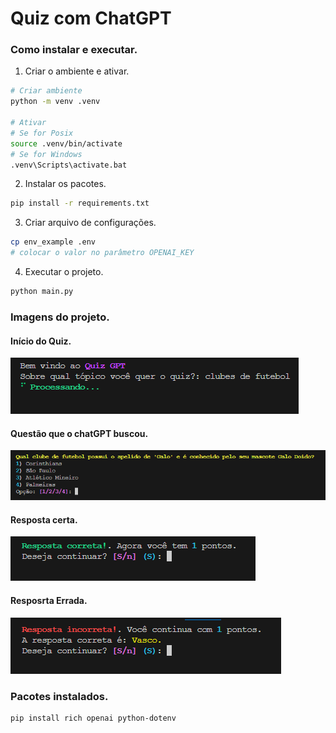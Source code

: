 # Quiz com ChatGPT

### Como instalar e executar.
1. Criar o ambiente e ativar.
```sh
# Criar ambiente
python -m venv .venv

# Ativar
# Se for Posix
source .venv/bin/activate
# Se for Windows
.venv\Scripts\activate.bat
```

2. Instalar os pacotes.
```sh
pip install -r requirements.txt
```

3. Criar arquivo de configurações.
```sh
cp env_example .env
# colocar o valor no parâmetro OPENAI_KEY
```

4. Executar o projeto.
```sh
python main.py
```

### Imagens do projeto.
#### Início do Quiz.
![Viewport do Projeto][imagem1]

#### Questão que o chatGPT buscou.
![Viewport do Projeto][imagem2]

#### Resposta certa.
![Viewport do Projeto][imagem3]

#### Resposrta Errada.
![Viewport do Projeto][imagem4]


### Pacotes instalados.
```sh
pip install rich openai python-dotenv
```

[imagem1]: https://github.com/Jhonatan-Pereira/quiz-chatgpt/blob/main/images/imagem_1.png "Imagem 1"
[imagem2]: https://github.com/Jhonatan-Pereira/quiz-chatgpt/blob/main/images/imagem_2.png "Imagem 2"
[imagem3]: https://github.com/Jhonatan-Pereira/quiz-chatgpt/blob/main/images/imagem_3.png "Imagem 3"
[imagem4]: https://github.com/Jhonatan-Pereira/quiz-chatgpt/blob/main/images/imagem_4.png "Imagem 4"